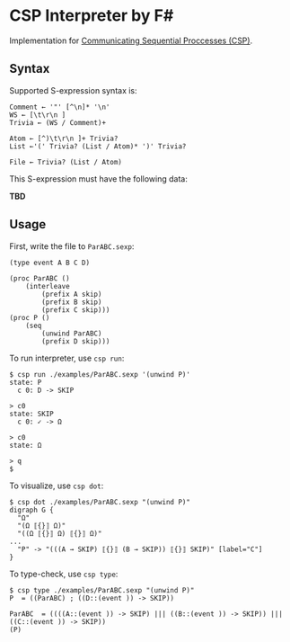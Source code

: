 CSP Interpreter by F#
=====================

Implementation for [Communicating Sequential Proccesses (CSP)](https://ja.wikipedia.org/wiki/Communicating_Sequential_Processes).


Syntax
------

Supported S-expression syntax is:

```peg
Comment ← '"' [^\n]* '\n'
WS ← [\t\r\n ]
Trivia ← (WS / Comment)+

Atom ← [^)\t\r\n ]+ Trivia?
List ←'(' Trivia? (List / Atom)* ')' Trivia?

File ← Trivia? (List / Atom)
```

This S-expression must have the following data:

**TBD**


Usage
-----

First, write the file to `ParABC.sexp`:

```sexp
(type event A B C D)

(proc ParABC () 
    (interleave
        (prefix A skip)
        (prefix B skip)
        (prefix C skip)))
(proc P ()
    (seq
        (unwind ParABC)
        (prefix D skip)))
```

To run interpreter, use `csp run`:

```console
$ csp run ./examples/ParABC.sexp '(unwind P)'
state: P
  c 0: D -> SKIP

> c0
state: SKIP
  c 0: ✓ -> Ω

> c0
state: Ω

> q
$ 
```

To visualize, use `csp dot`:

```console
$ csp dot ./examples/ParABC.sexp "(unwind P)"
digraph G {
  "Ω"
  "(Ω ⟦{}⟧ Ω)"
  "((Ω ⟦{}⟧ Ω) ⟦{}⟧ Ω)"
...
  "P" -> "(((A → SKIP) ⟦{}⟧ (B → SKIP)) ⟦{}⟧ SKIP)" [label="C"]
}
```

To type-check, use `csp type`:

```console
$ csp type ./examples/ParABC.sexp "(unwind P)"
P  = ((ParABC) ; ((D::(event )) -> SKIP))

ParABC  = ((((A::(event )) -> SKIP) ||| ((B::(event )) -> SKIP)) ||| ((C::(event )) -> SKIP))
(P)
```
